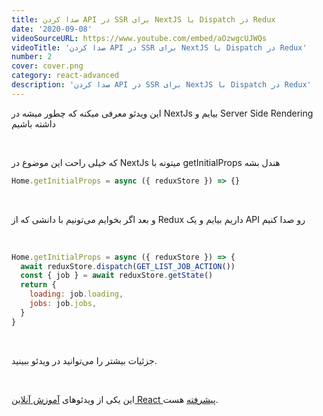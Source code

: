 ```yaml
---
title: صدا کردن API در SSR برای NextJS با Dispatch در Redux
date: '2020-09-08'
videoSourceURL: https://www.youtube.com/embed/aOzwgcUJWQs
videoTitle: 'صدا کردن API در SSR برای NextJS با Dispatch در Redux'
number: 2
cover: cover.png
category: react-advanced
description: 'صدا کردن API در SSR برای NextJS با Dispatch در Redux'
---
```


این ویدئو معرفی میکنه که چطور میشه در NextJs بیایم و Server Side Rendering داشته باشیم

<br />

که خیلی راحت این موضوع در NextJs میتونه با getInitialProps هندل بشه

```javascript
Home.getInitialProps = async ({ reduxStore }) => {}
```

<br />

و بعد اگر بخوایم می‌تونیم با دانشی که از Redux داریم بیایم و یک API رو صدا کنیم

<br />

```javascript
Home.getInitialProps = async ({ reduxStore }) => {
  await reduxStore.dispatch(GET_LIST_JOB_ACTION())
  const { job } = await reduxStore.getState()
  return {
    loading: job.loading,
    jobs: job.jobs,
  }
}
```

<br />

جزئیات بیشتر را می‌توانید در ویدئو ببینید.

<br />

این یکی از ویدئو‌های
[آموزش آنلاین React پیشرفته](/react-advanced-course)
هست.
